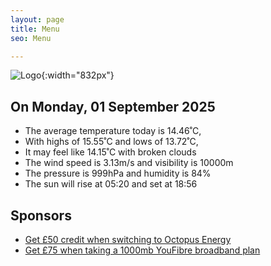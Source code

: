 ```yaml
---
layout: page
title: Menu
seo: Menu

---
```


![Logo](/images/logo.jpg){:width="832px"}

<!-- weather_marker starts -->
## On Monday, 01 September 2025

- The average temperature today is 14.46˚C,
- With highs of 15.55˚C and lows of 13.72˚C,
- It may feel like 14.15˚C with broken clouds
- The wind speed is 3.13m/s and visibility is 10000m
- The pressure is 999hPa and humidity is 84%
- The sun will rise at 05:20 and set at 18:56

<!-- weather_marker ends -->

## Sponsors

- [Get £50 credit when switching to Octopus Energy](https://bit.ly/3oD1nnS)
- [Get £75 when taking a 1000mb YouFibre broadband plan](https://aklam.io/91zWhU?)
